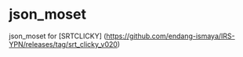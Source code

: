 # json_moset
json_moset for [SRTCLICKY] (https://github.com/endang-ismaya/IRS-YPN/releases/tag/srt_clicky_v020)

